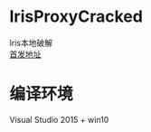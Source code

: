 # IrisProxyCracked
Iris本地破解  
[首发地址](https://www.52pojie.cn/forum.php?mod=viewthread&tid=690218&page=1&extra=#pid18678419)

# 编译环境
Visual Studio 2015 + win10
